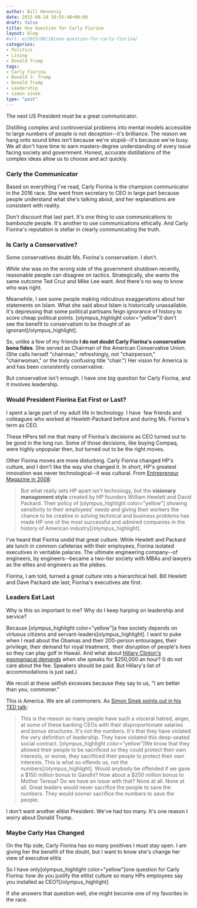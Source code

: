 ```yaml
---
author: Bill Hennessy
date: 2015-08-18 10:55:48+00:00
draft: false
title: One Question for Carly Fiorina
layout: blog
#url: e/2015/08/18/one-question-for-carly-fiorina/
categories:
- Politics
- Living
- Donald Trump
tags:
- Carly Fiorina
- Donald J. Trump
- Donald Trump
- Leadership
- simon sinek
type: "post"
---
```


The next US President must be a great communicator.

Distilling complex and controversial problems into mental models accessible to large numbers of people is not deception--it's brilliance. The reason we hang onto sound bites isn't because we're stupid--it's because we're busy. We all don't have time to earn masters-degree understanding of every issue facing society and government. Honest, accurate distillations of the complex ideas allow us to choose and act quickly.



### Carly the Communicator



Based on everything I've read, Carly Fiorina is the champion communicator in the 2016 race. She went from secretary to CEO in large part because people understand what she's talking about, and her explanations are consistent with reality.

Don't discount that last part. It's one thing to use communications to bamboozle people. It's another to use communications ethically. And Carly Fiorina's reputation is stellar in clearly communicating the truth.



### Is Carly a Conservative?



Some conservatives doubt Ms. Fiorina's conservatism. I don't.

While she was on the wrong side of the government shutdown recently, reasonable people can disagree on tactics. Strategically, she wants the same outcome Ted Cruz and Mike Lee want. And there's no way to know who was right.

Meanwhile, I see some people making ridiculous exaggerations about her statements on Islam. What she said about Islam is historically unassailable. It's depressing that some political partisans feign ignorance of history to score cheap political points. [olympus_highlight color="yellow"]I don't see the benefit to conservatism to be thought of as ignorant[/olympus_highlight].

So, unlike a few of my friends **I do not doubt Carly Fiorina's conservative bona fides**. She served as Chairman of the American Conservative Union. (She calls herself "chairman," refreshingly, not "chairperson," "chairwoman," or the truly confusing title "chair.") Her vision for America is and has been consistently conservative.

But conservative isn't enough. I have one big question for Carly Fiorina, and it involves leadership.



### Would President Fiorina Eat First or Last?



I spent a large part of my adult life in technology. I have  few friends and colleagues who worked at Hewlett-Packard before and during Ms. Fiorina's term as CEO.

These HPers tell me that many of Fiorina's decisions as CEO turned out to be good in the long run. Some of those decisions, like buying Compaq, were highly unpopular then, but turned out to be the right moves.

Other Fiorina moves are more disturbing. Carly Fiorina changed HP's culture, and I don't like the way she changed it. In short, HP's greatest innovation was never technological--it was cultural. From [Entrepreneur Magazine in 2008](https://www.entrepreneur.com/article/197644):



> But what really sets HP apart isn't technology, but the **visionary management style** created by HP founders William Hewlett and David Packard. Their policy of [olympus_highlight color="yellow"] showing sensitivity to their employees' needs and giving their workers the chance to be creative in solving technical and business problems has made HP one of the most successful and admired companies in the history of American industry[/olympus_highlight].



I've heard that Fiorina undid that great culture. While Hewlett and Packard ate lunch in common cafeterias with their employees, Fiorina isolated executives in veritable palaces. The ultimate engineering company--of engineers, by engineers--became a two-tier society with MBAs and lawyers as the elites and engineers as the plebes.

Fiorina, I am told, turned a great culture into a hierarchical hell. Bill Hewlett and Dave Packard ate last; Fiorina's executives ate first.



### Leaders Eat Last



Why is this so important to me? Why do I keep harping on leadership and service?

Because [olympus_highlight color="yellow"]a free society depends on virtuous citizens and servant-leaders[olympus_highlight]. I want to puke when I read about the Obamas and their 200-person entourages, their privilege, their demand for royal treatment,  their disruption of people's lives so they can play golf in Hawaii. And what about [Hillary Clinton's egomaniacal demands](https://www.slate.com/blogs/the_slatest/2014/11/27/hillary_clinton_speaking_demands.html) when she speaks for $250,000 an hour? (I do not care about the fee. Speakers should be paid. But Hillary's list of accommodations is just sad.)

We recoil at these selfish excesses because they say to us, "I am better than you, commoner."

This is America. We are all commoners. As [Simon Sinek points out in his TED talk](https://hennessysview.com/2015/08/14/what-is-leadership/):


> This is the reason so many people have such a visceral hatred, anger, at some of these banking CEOs with their disproportionate salaries and bonus structures. It's not the numbers. It's that they have violated the very definition of leadership. They have violated this deep-seated social contract. [olympus_highlight color="yellow"]We know that they allowed their people to be sacrificed so they could protect their own interests, or worse, they sacrificed their people to protect their own interests. This is what so offends us, not the numbers[/olympus_highlight]. Would anybody be offended if we gave a $150 million bonus to Gandhi? How about a $250 million bonus to Mother Teresa? Do we have an issue with that? None at all. None at all. Great leaders would never sacrifice the people to save the numbers. They would sooner sacrifice the numbers to save the people.


I don't want another elitist President. We've had too many. It's one reason I worry about Donald Trump.



### Maybe Carly Has Changed



On the flip side, Carly Fiorina has so many positives I must stay open. I am giving her the benefit of the doubt, but I want to know she's change her view of executive elitis

So I have only[olympus_highlight color="yellow"]one question for Carly Fiorina: how do you justify the elitist culture so many HPs employees say you installed as CEO?[/olympus_highlight]

If she answers that question well, she might become one of my favorites in the race.


